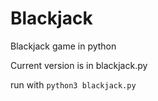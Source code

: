 # Blackjack

Blackjack game in python

Current version is in blackjack.py

run with `python3 blackjack.py`
